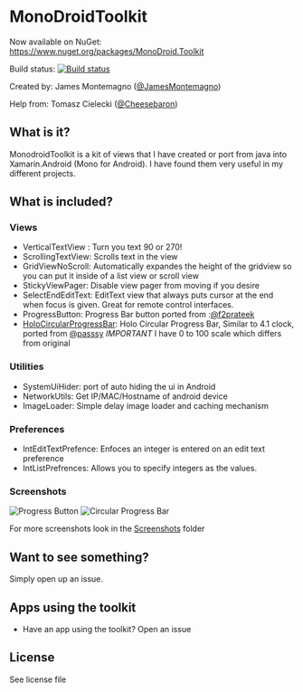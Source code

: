 MonoDroidToolkit
================

Now available on NuGet: https://www.nuget.org/packages/MonoDroid.Toolkit

Build status: [![Build status](https://ci.appveyor.com/api/projects/status/vh63s5x6n39lp56d/branch/master?svg=true)](https://ci.appveyor.com/project/JamesMontemagno/monodroidtoolkit/branch/master)

Created by:
James Montemagno ([@JamesMontemagno](http://www.twitter.com/jamesmontemagno))

Help from:
Tomasz Cielecki ([@Cheesebaron](http://www.twitter.com/Cheesebaron))

## What is it?
MonodroidToolkit is a kit of views that I have created or port from java into Xamarin.Android (Mono for Android). I have found them very useful in my different projects.

## What is included?

### Views

* VerticalTextView : Turn you text 90 or 270!
* ScrollingTextView: Scrolls text in the view
* GridViewNoScroll: Automatically expandes the height of the gridview so you can put it inside of a list view or scroll view
* StickyViewPager: Disable view pager from moving if you desire
* SelectEndEditText: EditText view that always puts cursor at the end when focus is given. Great for remote control interfaces.
* ProgressButton: Progress Bar button ported from :[@f2prateek](https://github.com/f2prateek/progressbutton)
* [HoloCircularProgressBar](https://github.com/jamesmontemagno/MonoDroidToolkit/wiki/HoloCircularProgressBar): Holo Circular Progress Bar, Similar to 4.1 clock, ported from [@passsy](https://github.com/passsy/android-HoloCircularProgressBar) *IMPORTANT* I have 0 to 100 scale which differs from original

### Utilities

* SystemUiHider: port of auto hiding the ui in Android 
* NetworkUtils: Get IP/MAC/Hostname of android device
* ImageLoader: Simple delay image loader and caching mechanism

### Preferences

* IntEditTextPrefence: Enfoces an integer is entered on an edit text preference
* IntListPrefrences: Allows you to specify integers as the values.

### Screenshots
![Progress Button](https://raw.github.com/jamesmontemagno/MonoDroidToolkit/master/Screenshots/ProgressBarInDeviceSmall.png)
![Circular Progress Bar](https://raw.github.com/jamesmontemagno/MonoDroidToolkit/master/Screenshots/CircularDarkInDeviceSmall.png)


For more screenshots look in the [Screenshots](https://raw.github.com/jamesmontemagno/MonoDroidToolkit/master/Screenshots) folder

## Want to see something?
Simply open up an issue.

## Apps using the toolkit
* Have an app using the toolkit? Open an issue

## License
See license file
